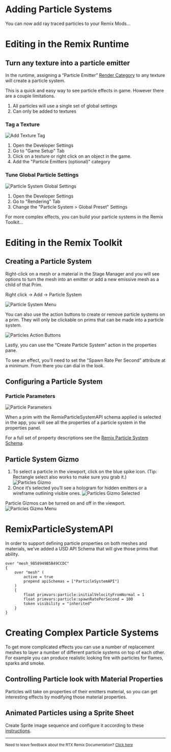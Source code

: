 # Adding Particle Systems

You can now add ray traced particles to your Remix Mods…

# Editing in the Remix Runtime

## Turn any texture into a particle emitter

In the runtime, assigning a “Particle Emitter” [Render Category](../gettingstarted/learning-runtimesetup.md#understanding-render-categories) to any texture will create a particle system.

This is a quick and easy way to see particle effects in game. However there are a couple limitations.

1. All particles will use a single set of global settings
2. Can only be added to textures

### Tag a Texture

![Add Texture Tag](../data/images/particles-add-texture-tag.png)

1. Open the Developer Settings
2. Go to "Game Setup" Tab
3. Click on a texture or right click on an object in the game.
4. Add the "Particle Emitters (optional)" category

### Tune Global Particle Settings

![Particle System Global Settings](../data/images/particles-runtime-global-settings.png)

1. Open the Developer Settings
2. Go to "Rendering" Tab
3. Change the "Particle System > Global Preset" Settings

For more complex effects, you can build your particle systems in the Remix Toolkit…

# Editing in the Remix Toolkit

## Creating a Particle System

Right-click on a mesh or a material in the Stage Manager and you will see options to turn the mesh into an emitter or add a new emissive mesh as a child of that Prim.

Right click \-\> Add \-\> Particle System

![Particle System Menu](../data/images/particles-menu.png)

You can also use the action buttons to create or remove particle systems on a prim. They will only be clickable on prims that can be made into a particle system.

![Particles Action Buttons](../data/images/particles-action-button.png)

Lastly, you can use the “Create Particle System” action in the properties pane.

To see an effect, you’ll need to set the “Spawn Rate Per Second” attribute at a minimum. From there you can dial in the look.


## Configuring a Particle System

### Particle Parameters

![Particle Parameters](../data/images/particles-properties-panel.png)

When a prim with the RemixParticleSystemAPI schema applied is selected in the app, you will see all the properties of a particle system in the properties panel.

For a full set of property descriptions see the [Remix Particle System Schema](https://github.com/NVIDIAGameWorks/dxvk-remix/blob/main/src/usd-plugins/RemixParticleSystem/schema.usda).

## Particle System Gizmo

1. To select a particle in the viewport, click on the blue spike icon. (Tip: Rectangle select also works to make sure you grab it.)
   ![Particles Gizmo](../data/images/particles-gizmo.png)
2. Once it’s selected you’ll see a hologram for hidden emitters or a wireframe outlining visible ones.
   ![Particles Gizmo Selected](../data/images/particles-gizmo-selected.png)


Particle Gizmos can be turned on and off in the viewport.
![Particles Gizmo Menu](../data/images/particles-gizmo-menu.png)


# RemixParticleSystemAPI

In order to support defining particle properties on both meshes and materials, we’ve added a USD API Schema that will give those prims that ability.

```
over "mesh_9858949B5B49CCDC"
{
    over "mesh" (
        active = true
        prepend apiSchemas = ["ParticleSystemAPI"]
    )
    {
        float primvars:particle:initialVelocityFromNormal = 1
        float primvars:particle:spawnRatePerSecond = 100
        token visibility = "inherited"
    }
}
```

# Creating Complex Particle Systems

To get more complicated effects you can use a number of replacement meshes to layer a number of different particle systems on top of each other. For example you can produce realistic looking fire with particles for flames, sparks and smoke.

## Controlling Particle look with Material Properties
Particles will take on properties of their emitters material, so you can get interesting effects by modifying those material properties.

## Animated Particles using a Sprite Sheet
Create Sprite image sequence and configure it according to these [instructions](../howto/learning-materials.md#animated-materials-using-a-sprite-sheet).

***
<sub> Need to leave feedback about the RTX Remix Documentation?  [Click here](https://github.com/NVIDIAGameWorks/rtx-remix/issues/new?assignees=nvdamien&labels=documentation%2Cfeedback%2Ctriage&projects=&template=documentation_feedback.yml&title=%5BDocumentation+feedback%5D%3A+) </sub>
